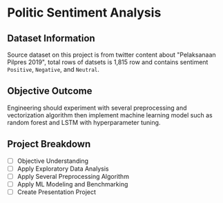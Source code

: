 # Politic Sentiment Analysis

## Dataset Information

Source dataset on this project is from twitter content about "Pelaksanaan Pilpres 2019", total rows of datsets is 1,815 row and contains sentiment `Positive`, `Negative`, and `Neutral`.

## Objective Outcome

Engineering should experiment with several preprocessing and vectorization algorithm then implement machine learning model such as random forest and LSTM with hyperparameter tuning.

## Project Breakdown

- [ ] Objective Understanding
- [ ] Apply Exploratory Data Analysis
- [ ] Apply Several Preprocessing Algorithm
- [ ] Apply ML Modeling and Benchmarking
- [ ] Create Presentation Project